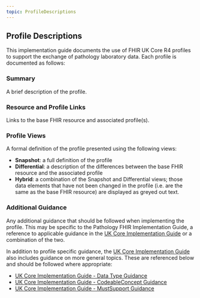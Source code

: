 ```yaml
---
topic: ProfileDescriptions
---
```

## Profile Descriptions
This implementation guide documents the use of FHIR UK Core R4 profiles to support the exchange of pathology laboratory data. Each profile is documented as follows:

### Summary
A brief description of the profile.

### Resource and Profile Links
Links to the base FHIR resource and associated profile(s).

### Profile Views
A formal definition of the profile presented using the following views:

* **Snapshot**: a full definition of the profile
* **Differential**: a description of the differences between the base FHIR resource and the associated profile
* **Hybrid**: a combination of the Snapshot and Differential views; those data elements that have not been changed in the profile (i.e. are the same as the base FHIR resource) are displayed as greyed out text.

### Additional Guidance
Any additional guidance that should be followed when implementing the profile. This may be specific to the Pathology FHIR Implementation Guide, a reference to applicable guidance in the [UK Core Implementation Guide](https://simplifier.net/guide/uk-core-implementation-guide-stu2?current) or a combination of the two.

In addition to profile specific guidance, the [UK Core Implementation Guide](https://simplifier.net/guide/uk-core-implementation-guide-stu2?current) also includes guidance on more general topics. These are referenced below and should be followed where appropriate:

* [UK Core Implementation Guide - Data Type Guidance](https://simplifier.net/guide/uk-core-implementation-guide-stu2/Home/Guidance/DataTypeGuidance?current)
* [UK Core Implementation Guide - CodeableConcept Guidance](https://simplifier.net/guide/uk-core-implementation-guide-stu2/Home/Guidance/CodeableConcept-Guidance?current)
* [UK Core Implementation Guide - MustSupport Guidance](https://simplifier.net/guide/uk-core-implementation-guide-stu2/Home/Guidance/MustSupport-Guidance?current)
